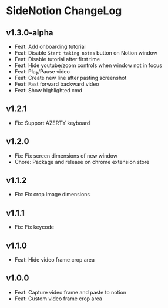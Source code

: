 # SideNotion ChangeLog

## v1.3.0-alpha

- Feat: Add onboarding tutorial
- Feat: Disable `Start taking notes` button on Notion window
- Feat: Disable tutorial after first time
- Feat: Hide youtube/zoom controls when window not in focus
- Feat: Play/Pause video
- Feat: Create new line after pasting screenshot
- Feat: Fast forward backward video
- Feat: Show highlighted cmd

## v1.2.1

- Fix: Support AZERTY keyboard

## v1.2.0

- Fix: Fix screen dimensions of new window
- Chore: Package and release on chrome extension store

## v1.1.2

- Fix: Fix crop image dimensions

## v1.1.1

- Fix: Fix keycode

## v1.1.0

- Feat: Hide video frame crop area

## v1.0.0

- Feat: Capture video frame and paste to notion
- Feat: Custom video frame crop area
